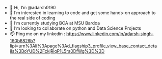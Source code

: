 - 👋 Hi, I’m @adarsh0190
- 👀 I’m interested in learning to code and get some hands-on approach to the real side of coding
- 🌱 I’m currently studying BCA at MSU Bardoa
- 💞️ I’m looking to collaborate on python and Data Science Projects
- 📫 Ping me on my linkedin : https://www.linkedin.com/in/adarsh-singh-160b8826b?lipi=urn%3Ali%3Apage%3Ad_flagship3_profile_view_base_contact_details%3BoYUD%2FckjRiqP1L5ra0DfWg%3D%3D

<!---
adarsh0190/adarsh0190 is a ✨ special ✨ repository because its `README.md` (this file) appears on your GitHub profile.
You can click the Preview link to take a look at your changes.
--->
